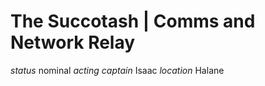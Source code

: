 # The Succotash | Comms and Network Relay

*status* nominal
*acting captain* Isaac
*location* Halane
